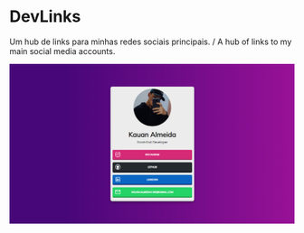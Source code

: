 # DevLinks
Um hub de links para minhas redes sociais principais. / A hub of links to my main social media accounts.

![preview da página](preview.png)
